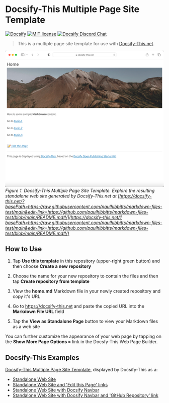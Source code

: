 # Docsify-This Multiple Page Site Template

[![Docsify](https://img.shields.io/npm/v/docsify?label=docsify)](https://docsify.js.org/)
[![MIT license](https://img.shields.io/badge/License-MIT-blue.svg)](https://github.com/hibbitts-design/docsify-open-course-starter-kit/blob/main/LICENSE)
<a href="https://discord.gg/zT8eS8ZG">
    <img src="https://img.shields.io/badge/chat-on%20discord-7289DA.svg" alt="Docsify Discord Chat" />
</a>

> This is a multiple page site template for use with [Docsify-This.net](https://docsify-this.net/#/).

![ Docsify-This Multiple Page Site Template](screenshot.png)
_Figure 1. Docsify-This Multiple Page Site Template. Explore the resulting standalone web site generated by Docsify-This.net at [https://docsify-this.net/?basePath=https://raw.githubusercontent.com/paulhibbitts/markdown-files-test/main&edit-link=https://github.com/paulhibbitts/markdown-files-test/blob/main/README.md#/](https://docsify-this.net/?basePath=https://raw.githubusercontent.com/paulhibbitts/markdown-files-test/main&edit-link=https://github.com/paulhibbitts/markdown-files-test/blob/main/README.md#/)_

How to Use
---

1. Tap **Use this template** in this repository (upper-right green button) and then choose **Create a new repository**

2. Choose the name for your new repository to contain the files and then tap **Create repository from template**

3. View the **home.md** Markdown file in your newly created repository and copy it's URL

4. Go to https://docsify-this.net and paste the copied URL into the **Markdown File URL** field

5. Tap the **View as Standalone Page** button to view your Markdown files as a web site

You can further customize the appearance of your web page by tapping on the **Show More Page Options »** link in the Docsfy-This Web Page Builder.

Docsify-This Examples
---

[Docsify-This Multiple Page Site Template](https://github.com/paulhibbitts/docsify-this-multiple-page-site), displayed by Docsify-This as a:  
* [Standalone Web Site](https://docsify-this.net?basePath=https://raw.githubusercontent.com/paulhibbitts/my-hack-md/main&homepage=home.md "Standalone Web Site")  
* [Standalone Web Site and 'Edit this Page' links](https://docsify-this.net?basePath=https://raw.githubusercontent.com/paulhibbitts/my-hack-md/main&homepage=home.md&edit-link=https://github.com/paulhibbitts/docsify-this-multiple-page-site/blob/main/home.md "Standalone Web Site and 'Edit this Page' links")  
* [Standalone Web Site with Docsify Navbar](https://docsify-this.net?basePath=https://raw.githubusercontent.com/paulhibbitts/my-hack-md/main&homepage=home.md&loadNavbar=_navbar "Standalone Web Site with Docsify Navbar")
* [Standalone Web Site with Docsify Navbar and 'GitHub Repository' link](https://docsify-this.net?basePath=https://raw.githubusercontent.com/paulhibbitts/my-hack-md/main&homepage=home.md&loadNavbar=_navbar&edit-link=https://github.com/paulhibbitts/docsify-this-multiple-page-site&edit-link-text=GitHub%20Repository "Standalone Web Site with Docsify Navbar and 'View GitHub Repository' link")

